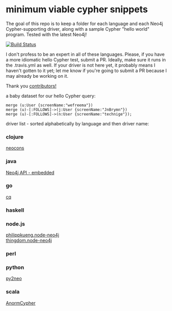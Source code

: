 # minimum viable cypher snippets
The goal of this repo is to keep a folder for each language and each Neo4j Cypher-supporting driver, along with a sample Cypher "hello world" program. Tested with the latest Neo4j!

[![Build Status](https://travis-ci.org/wfreeman/mvcs.png?branch=master)](https://travis-ci.org/wfreeman/mvcs)

I don't profess to be an expert in all of these languages. Please, if you have a more idiomatic hello Cypher test, submit a PR. Ideally, make sure it runs in the .travis.yml as well. If your driver is not here yet, it probably means I haven't gotten to it yet; let me know if you're going to submit a PR because I may already be working on it.

Thank you [contributors!](https://github.com/wfreeman/mvcs/graphs/contributors)

a baby dataset for our hello Cypher query:
```
merge (u:User {screenName:"wefreema"}) 
merge (u)-[:FOLLOWS]->(j:User {screenName:"JnBrymn"}) 
merge (u)-[:FOLLOWS]->(n:User {screenName:"technige"});
```

driver list - sorted alphabetically by language and then driver name:

### clojure
[neocons](/clojure/neocons/)
### java
[Neo4j API - embedded](/java/embedded/)
### go
[cq](/go/cq/)
### haskell
### node.js
[philippkueng.node-neo4j](/node.js/philippkueng.node-neo4j/)  
[thingdom.node-neo4j](/node.js/thingdom.node-neo4j/)  
### perl
### python
[py2neo](/python/py2neo/)
### scala
[AnormCypher](/scala/anormcypher/)
